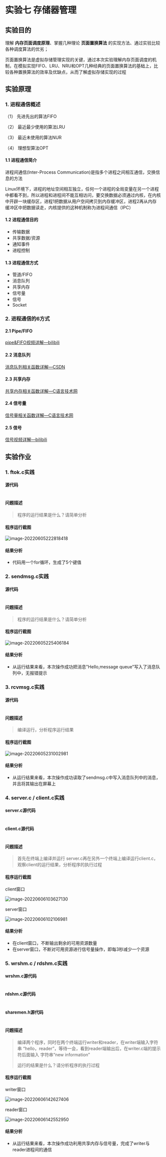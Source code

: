 # 实验七 存储器管理



## 实验目的

理解 **内存页面调度原理**、掌握几种理论 **页面置换算法** 的实现方法、通过实验比较各种调度算法的优劣；

页面置换算法是虚拟存储管理实现的关键，通过本次实验理解内存页面调度的机制，在模拟实现FIFO、LRU、NRU和OPT几种经典的页面置换算法的基础上，比较各种置换算法的效率及优缺点，从而了解虚拟存储实现的过程



## 实验原理

### 1. 进程通信概述







（1） 先进先出的算法FIFO 

（2） 最近最少使用的算法LRU

（3） 最近未使用的算法NUR 

（4） 理想型算法OPT





#### 1.1 进程通信简介

进程间通信(Inter-Process Communication)是指多个进程之间相互通信，交换信息的方法

Linux环境下，进程的地址空间相互独立，任何一个进程的全局变量在另一个进程中都看不到，所以进程和进程间不能互相访问，要交换数据必须通过内核，在内核中开辟一块缓存区，进程1把数据从用户空间拷贝到内存缓冲区，进程2再从内存缓冲区中把数据读走，内核提供的这种机制称为进程间通信（IPC）

#### 1.2 进程通信目的

+ 传输数据
+ 共享数据/资源
+ 通知事件
+ 进程控制

#### 1.3 进程通信方式

+ 管道/FIFO
+ 消息队列
+ 共享内存
+ 信号量
+ 信号
+ Socket



### 2. 进程通信的6方式

#### 2.1 Pipe/FIFO

[pipe&FIFO视频详解—bilibili](https://www.bilibili.com/video/BV1Q34y1U7xq/?spm_id_from=333.788)

#### 2.2 消息队列

[消息队列相关函数详解—CSDN](https://blog.csdn.net/weixin_51363326/article/details/116890729)

#### 2.3 共享内存

[共享内存相关函数详解—C语言技术网](http://www.freecplus.net/6cb9ad02d7d64d6eb2f8e241b1158aed.html)

#### 2.4 信号量

[信号量相关函数详解—C语言技术网](http://www.freecplus.net/91049192da9e435a92209b287a220af8.html)

#### 2.5 信号

[信号视频详解—bilibili](https://www.bilibili.com/video/BV1aR4y1n7EU/?spm_id_from=333.788)



## 实验作业

### 1. ftok.c实践

#### 源代码

```c

```

#### 问题描述

> 程序的运行结果是什么？请简单分析

#### 程序运行截图

![image-20220605222818418](https://tva1.sinaimg.cn/large/e6c9d24ely1h2xqkmxgutj219o084762.jpg)

#### 结果分析

+ 代码用一个for循环，生成了5个键值



### 2. sendmsg.c实践

#### 源代码

```c

```

#### 问题描述

> 程序的运行结果是什么？请简单分析

#### 程序运行截图

![image-20220605225406184](https://tva1.sinaimg.cn/large/e6c9d24ely1h2xrbfxsqcj21bu036q47.jpg)

#### 结果分析

+ 从运行结果来看，本次操作成功把消息"Hello,message queue"写入了消息队列中，无报错提示



### 3. rcvmsg.c实践

#### 源代码

```c

```

#### 问题描述

> 编译运行，分析程序运行结果

#### 程序运行截图

![image-20220605231002981](https://tva1.sinaimg.cn/large/e6c9d24ely1h2xrs1b1e8j21a802sdgn.jpg)

#### 结果分析

+ 从运行结果来看，本次操作成功读取了sendmsg.c中写入消息队列中的消息，并且将其输出在屏幕上



### 4. server.c / client.c实践

#### server.c源代码

```c

```

#### client.c源代码

```c

```

#### 问题描述

> 首先在终端上编译并运行 server.c再在另外一个终端上编译运行client.c，观察client的运行结果，分析程序的执行过程
>

#### 程序运行截图

client窗口

![image-20220606103627130](https://tva1.sinaimg.cn/large/e6c9d24ely1h2ybmmiulwj21ao086myv.jpg)

server窗口

![image-20220606102106981](https://tva1.sinaimg.cn/large/e6c9d24ely1h2yb69nbkpj21ai044aaz.jpg)

#### 结果分析

+ 在client窗口，不断输出剩余的可用资源数量
+ 在server窗口，不断对可用资源进行信号量操作，即每3秒减少一个资源



### 5. wrshm.c / rdshm.c实践

#### wrshm.c源代码

```c

```

#### rdshm.c源代码

```c

```

#### sharemen.h源代码

```c

```

#### 问题描述

> 编译两个程序，同时在两个终端运行writer和reader，在writer端输入字符串 “hello，reader”，等待一会，看到reader端输出后，在writer.c端的提示符后面输入 字符串“new information”
>
> 运行的结果是什么？请分析程序的执行过程

#### 程序运行截图

writer窗口

![image-20220606142627406](https://tva1.sinaimg.cn/large/e6c9d24ely1h2yi9jzbo2j21a005k75q.jpg)

reader窗口

![image-20220606142552950](https://tva1.sinaimg.cn/large/e6c9d24ely1h2yi8yerjtj21a6042gn1.jpg)

#### 结果分析

+ 从运行结果来看，本次操作成功利用共享内存与信号量，完成了writer与reader进程间的通信











